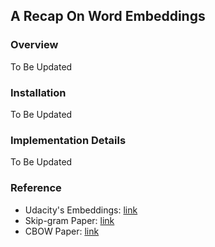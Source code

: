 ## A Recap On Word Embeddings

### Overview
To Be Updated

### Installation
To Be Updated

### Implementation Details
To Be Updated

### Reference
- Udacity's Embeddings: [link](https://github.com/udacity/deep-learning/tree/master/embeddings)
- Skip-gram Paper: [link](https://arxiv.org/abs/1310.4546)
- CBOW Paper: [link](https://arxiv.org/abs/1301.3781)
